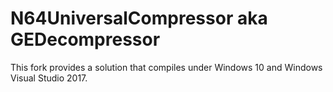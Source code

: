 # N64UniversalCompressor aka GEDecompressor

This fork provides a solution that compiles under Windows 10 and Windows Visual Studio 2017.


